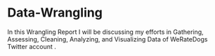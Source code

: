 # Data-Wrangling
In this Wrangling Report I will be discussing my efforts in Gathering, Assessing, Cleaning, Analyzing, and Visualizing Data of WeRateDogs Twitter account .
